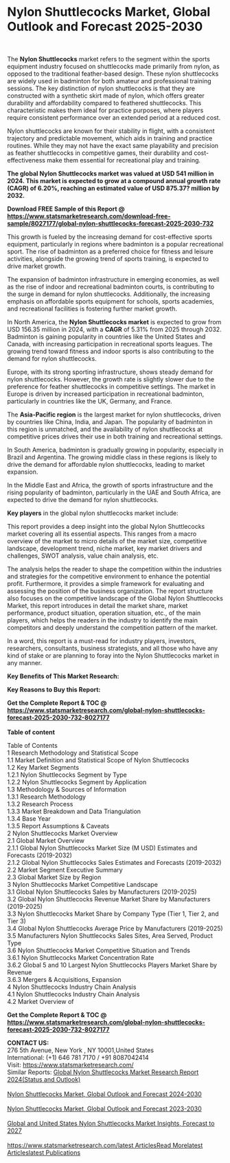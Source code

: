 <h1>Nylon Shuttlecocks Market, Global Outlook and Forecast 2025-2030</h1><br/><p>The <strong>Nylon Shuttlecocks</strong> market refers to the segment within the sports equipment industry focused on shuttlecocks made primarily from nylon, as opposed to the traditional feather-based design. These nylon shuttlecocks are widely used in badminton for both amateur and professional training sessions. The key distinction of nylon shuttlecocks is that they are constructed with a synthetic skirt made of nylon, which offers greater durability and affordability compared to feathered shuttlecocks. This characteristic makes them ideal for practice purposes, where players require consistent performance over an extended period at a reduced cost.</p><p>Nylon shuttlecocks are known for their stability in flight, with a consistent trajectory and predictable movement, which aids in training and practice routines. While they may not have the exact same playability and precision as feather shuttlecocks in competitive games, their durability and cost-effectiveness make them essential for recreational play and training.</p><p><strong>The global Nylon Shuttlecocks market was valued at USD 541 million in 2024. This market is expected to grow at a compound annual growth rate (<strong>CAGR</strong>) of 6.20%, reaching an estimated value of USD 875.37? million by 2032. </strong></p><p><strong>Download FREE Sample of this Report @ <a href="https://www.statsmarketresearch.com/download-free-sample/8027177/global-nylon-shuttlecocks-forecast-2025-2030-732">https://www.statsmarketresearch.com/download-free-sample/8027177/global-nylon-shuttlecocks-forecast-2025-2030-732</a></strong></p><p>This growth is fueled by the increasing demand for cost-effective sports equipment, particularly in regions where badminton is a popular recreational sport. The rise of badminton as a preferred choice for fitness and leisure activities, alongside the growing trend of sports training, is expected to drive market growth.</p><p>The expansion of badminton infrastructure in emerging economies, as well as the rise of indoor and recreational badminton courts, is contributing to the surge in demand for nylon shuttlecocks. Additionally, the increasing emphasis on affordable sports equipment for schools, sports academies, and recreational facilities is fostering further market growth.</p><p>In North America, the <strong>Nylon Shuttlecocks market</strong> is expected to grow from USD 156.35 million in 2024, with a <strong>CAGR</strong> of 5.31% from 2025 through 2032. Badminton is gaining popularity in countries like the United States and Canada, with increasing participation in recreational sports leagues. The growing trend toward fitness and indoor sports is also contributing to the demand for nylon shuttlecocks.</p><p>Europe, with its strong sporting infrastructure, shows steady demand for nylon shuttlecocks. However, the growth rate is slightly slower due to the preference for feather shuttlecocks in competitive settings. The market in Europe is driven by increased participation in recreational badminton, particularly in countries like the UK, Germany, and France.</p><p>The <strong>Asia-Pacific region</strong> is the largest market for nylon shuttlecocks, driven by countries like China, India, and Japan. The popularity of badminton in this region is unmatched, and the availability of nylon shuttlecocks at competitive prices drives their use in both training and recreational settings.</p><p>In South America, badminton is gradually growing in popularity, especially in Brazil and Argentina. The growing middle class in these regions is likely to drive the demand for affordable nylon shuttlecocks, leading to market expansion.</p><p>In the Middle East and Africa, the growth of sports infrastructure and the rising popularity of badminton, particularly in the UAE and South Africa, are expected to drive the demand for nylon shuttlecocks.</p><p><strong>Key players</strong> in the global nylon shuttlecocks market include:</p><p>This report provides a deep insight into the global Nylon Shuttlecocks market covering all its essential aspects. This ranges from a macro overview of the market to micro details of the market size, competitive landscape, development trend, niche market, key market drivers and challenges, SWOT analysis, value chain analysis, etc.</p><p>The analysis helps the reader to shape the competition within the industries and strategies for the competitive environment to enhance the potential profit. Furthermore, it provides a simple framework for evaluating and assessing the position of the business organization. The report structure also focuses on the competitive landscape of the Global Nylon Shuttlecocks Market, this report introduces in detail the market share, market performance, product situation, operation situation, etc., of the main players, which helps the readers in the industry to identify the main competitors and deeply understand the competition pattern of the market.</p><p>In a word, this report is a must-read for industry players, investors, researchers, consultants, business strategists, and all those who have any kind of stake or are planning to foray into the Nylon Shuttlecocks market in any manner.</p><p><strong>Key Benefits of This Market Research:</strong></p><p><strong>Key <strong>Reasons to Buy</strong> this Report:</strong></p><div><b>Get the Complete Report & TOC @ <a href="https://www.statsmarketresearch.com/global-nylon-shuttlecocks-forecast-2025-2030-732-8027177">https://www.statsmarketresearch.com/global-nylon-shuttlecocks-forecast-2025-2030-732-8027177</a></b></div><br><b>Table of content</b><p>Table of Contents<br />1 Research Methodology and Statistical Scope<br />1.1 Market Definition and Statistical Scope of Nylon Shuttlecocks<br />1.2 Key Market Segments<br />1.2.1 Nylon Shuttlecocks Segment by Type<br />1.2.2 Nylon Shuttlecocks Segment by Application<br />1.3 Methodology & Sources of Information<br />1.3.1 Research Methodology<br />1.3.2 Research Process<br />1.3.3 Market Breakdown and Data Triangulation<br />1.3.4 Base Year<br />1.3.5 Report Assumptions & Caveats<br />2 Nylon Shuttlecocks Market Overview<br />2.1 Global Market Overview<br />2.1.1 Global Nylon Shuttlecocks Market Size (M USD) Estimates and Forecasts (2019-2032)<br />2.1.2 Global Nylon Shuttlecocks Sales Estimates and Forecasts (2019-2032)<br />2.2 Market Segment Executive Summary<br />2.3 Global Market Size by Region<br />3 Nylon Shuttlecocks Market Competitive Landscape<br />3.1 Global Nylon Shuttlecocks Sales by Manufacturers (2019-2025)<br />3.2 Global Nylon Shuttlecocks Revenue Market Share by Manufacturers (2019-2025)<br />3.3 Nylon Shuttlecocks Market Share by Company Type (Tier 1, Tier 2, and Tier 3)<br />3.4 Global Nylon Shuttlecocks Average Price by Manufacturers (2019-2025)<br />3.5 Manufacturers Nylon Shuttlecocks Sales Sites, Area Served, Product Type<br />3.6 Nylon Shuttlecocks Market Competitive Situation and Trends<br />3.6.1 Nylon Shuttlecocks Market Concentration Rate<br />3.6.2 Global 5 and 10 Largest Nylon Shuttlecocks Players Market Share by Revenue<br />3.6.3 Mergers & Acquisitions, Expansion<br />4 Nylon Shuttlecocks Industry Chain Analysis<br />4.1 Nylon Shuttlecocks Industry Chain Analysis<br />4.2 Market Overview of<br><div><b>Get the Complete Report & TOC @ <a href="https://www.statsmarketresearch.com/global-nylon-shuttlecocks-forecast-2025-2030-732-8027177">https://www.statsmarketresearch.com/global-nylon-shuttlecocks-forecast-2025-2030-732-8027177</a></b></div></p> <b>CONTACT US:</b><br>276 5th Avenue, New York , NY 10001,United States<br>International: (+1) 646 781 7170 / +91 8087042414<br>Visit: <a href="https://www.statsmarketresearch.com/">https://www.statsmarketresearch.com/</a><br>Similar Reports: <a href="https://www.statsmarketresearch.com/global-nylon-shuttlecocks-forecast-2025-2030-732-8027177">Global Nylon Shuttlecocks Market Research Report 2024(Status and Outlook)</a><br/><br/><a href="https://www.statsmarketresearch.com/global-nylon-shuttlecocks-forecast-2025-2030-732-8027177">Nylon Shuttlecocks Market, Global Outlook and Forecast 2024-2030</a><br/><br/><a href="https://www.statsmarketresearch.com/global-nylon-shuttlecocks-forecast-2025-2030-732-8027177">Nylon Shuttlecocks Market, Global Outlook and Forecast 2023-2030</a><br/><br/><a href="https://www.statsmarketresearch.com/global-nylon-shuttlecocks-forecast-2025-2030-732-8027177">Global and United States Nylon Shuttlecocks Market Insights, Forecast to 2027</a><br/><br/><a href="https://gyeongbokgung.com">https://www.statsmarketresearch.com/</a><a href="https://hallyeomaritime.com">latest Articles</a><a href="https://jingwansa.com">Read More</a><a href=https://nguoiviet.jp/">latest Articles</a><a href="https://www.intelmarketresearch.com/">latest Publications</a>